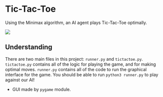 # Tic-Tac-Toe

Using the Minimax algorithm, an AI agent plays Tic-Tac-Toe optimally.

[![](https://i.ytimg.com/an_webp/c4tHUkEu-p4/mqdefault_6s.webp?du=3000&sqp=CMr93PwF&rs=AOn4CLBN_zvoQUSbKODGind-RXaiQTR3aw)](https://youtu.be/c4tHUkEu-p4)


## Understanding

There are two main files in this project: `runner.py` and `tictactoe.py`. `tictactoe.py` contains all of the logic for playing the game, and for making optimal moves. `runner.py` contains all of the code to run the graphical interface for the game. You should be able to run `python3 runner.py` to play against our AI!

 * GUI made by `pygame` module.
